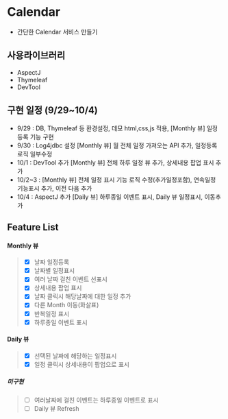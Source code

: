 # Calendar
- 간단한 Calendar 서비스 만들기

## 사용라이브러리 

- AspectJ   
- Thymeleaf
- DevTool

## 구현 일정 (9/29~10/4)
- 9/29 : DB, Thymeleaf 등 환경설정, 데모 html,css,js 적용, [Monthly 뷰] 일정등록 기능 구현  
- 9/30 : Log4jdbc 설정 [Monthly 뷰] 월 전체 일정 가져오는 API 추가, 일정등록 로직 일부수정 
- 10/1 : DevTool 추가 [Monthly 뷰] 전체 하루 일정 뷰 추가, 상세내용 팝업 표시 추가
- 10/2~3 : [Monthly 뷰] 전체 일정 표시 기능 로직 수정(추가일정포함), 연속일정 기능표시 추가, 이전 다음 추가 
- 10/4 : AspectJ 추가 [Daily 뷰] 하루종일 이벤트 표시, Daily 뷰 일정표시, 이동추가

## Feature List 

#### Monthly 뷰
> - [X] 날짜 일정등록
> - [X] 날짜별 일정표시
> - [X] 여러 날짜 걸친 이벤트 선표시
> - [X] 상세내용 팝업 표시
> - [X] 날짜 클릭시 해당날짜에 대한 일정 추가
> - [X] 다른 Month 이동(화살표)
> - [X] 반복일정 표시
> - [X] 하루종일 이벤트 표시  

#### Daily 뷰
> - [X] 선택된 날짜에 해당하는 일정표시
> - [X] 일정 클릭시 상세내용이 팝업으로 표시

##### 미구현
> - [ ] 여러날짜에 걸친 이벤트는 하루종일 이벤트로 표시
> - [ ] Daily 뷰 Refresh
